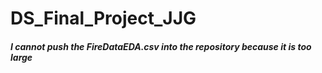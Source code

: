 # DS_Final_Project_JJG

##### I cannot push the FireDataEDA.csv into the repository because it is too large

